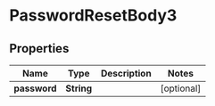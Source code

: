 # PasswordResetBody3

## Properties
Name | Type | Description | Notes
------------ | ------------- | ------------- | -------------
**password** | **String** |  |  [optional]
